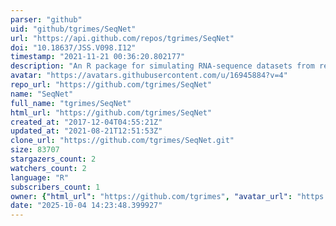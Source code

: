 ```yaml
---
parser: "github"
uid: "github/tgrimes/SeqNet"
url: "https://api.github.com/repos/tgrimes/SeqNet"
doi: "10.18637/JSS.V098.I12"
timestamp: "2021-11-21 00:36:20.802177"
description: "An R package for simulating RNA-sequence datasets from regulatory networks"
avatar: "https://avatars.githubusercontent.com/u/16945884?v=4"
repo_url: "https://github.com/tgrimes/SeqNet"
name: "SeqNet"
full_name: "tgrimes/SeqNet"
html_url: "https://github.com/tgrimes/SeqNet"
created_at: "2017-12-04T04:55:21Z"
updated_at: "2021-08-21T12:51:53Z"
clone_url: "https://github.com/tgrimes/SeqNet.git"
size: 83707
stargazers_count: 2
watchers_count: 2
language: "R"
subscribers_count: 1
owner: {"html_url": "https://github.com/tgrimes", "avatar_url": "https://avatars.githubusercontent.com/u/16945884?v=4", "login": "tgrimes", "type": "User"}
date: "2025-10-04 14:23:48.399927"
---
```

